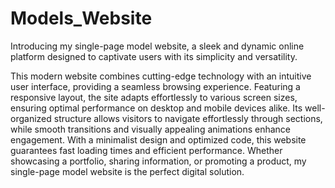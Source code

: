 # Models_Website
Introducing my single-page model website, a sleek and dynamic online platform designed to captivate users with its simplicity and versatility.

This modern website combines cutting-edge technology with an intuitive user interface, providing a seamless browsing experience. Featuring a responsive layout, the site adapts effortlessly to various screen sizes, ensuring optimal performance on desktop and mobile devices alike. Its well-organized structure allows visitors to navigate effortlessly through sections, while smooth transitions and visually appealing animations enhance engagement. With a minimalist design and optimized code, this website guarantees fast loading times and efficient performance. Whether showcasing a portfolio, sharing information, or promoting a product, my single-page model website is the perfect digital solution.

















